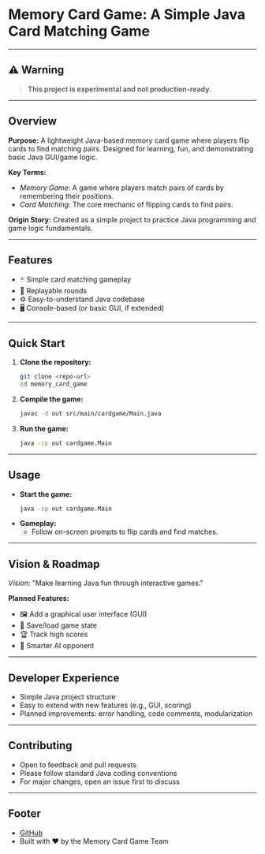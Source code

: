 # Memory Card Game: A Simple Java Card Matching Game

---

## ⚠️ Warning
> **This project is experimental and not production-ready.**

---

## Overview
**Purpose:**
A lightweight Java-based memory card game where players flip cards to find matching pairs. Designed for learning, fun, and demonstrating basic Java GUI/game logic.

**Key Terms:**
- *Memory Game*: A game where players match pairs of cards by remembering their positions.
- *Card Matching*: The core mechanic of flipping cards to find pairs.

**Origin Story:**
Created as a simple project to practice Java programming and game logic fundamentals.

---

## Features
- 🃏 Simple card matching gameplay
- 🔁 Replayable rounds
- ⚙️ Easy-to-understand Java codebase
- 🖥️ Console-based (or basic GUI, if extended)

---

## Quick Start
1. **Clone the repository:**
   ```sh
   git clone <repo-url>
   cd memory_card_game
   ```
2. **Compile the game:**
   ```sh
   javac -d out src/main/cardgame/Main.java
   ```
3. **Run the game:**
   ```sh
   java -cp out cardgame.Main
   ```

---

## Usage
- **Start the game:**
  ```sh
  java -cp out cardgame.Main
  ```
- **Gameplay:**
  - Follow on-screen prompts to flip cards and find matches.

---

## Vision & Roadmap
*Vision*: "Make learning Java fun through interactive games."

**Planned Features:**
- 🖼️ Add a graphical user interface (GUI)
- 💾 Save/load game state
- 🏆 Track high scores
- 🧠 Smarter AI opponent

---

## Developer Experience
- Simple Java project structure
- Easy to extend with new features (e.g., GUI, scoring)
- Planned improvements: error handling, code comments, modularization

---

## Contributing
- Open to feedback and pull requests
- Please follow standard Java coding conventions
- For major changes, open an issue first to discuss

---

## Footer
- [GitHub](https://github.com/your-username/memory_card_game)
- Built with ❤️ by the Memory Card Game Team

